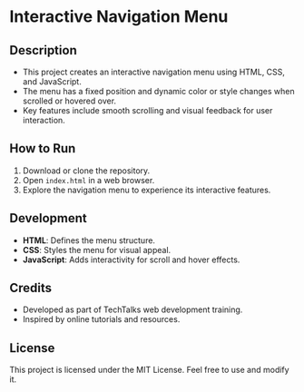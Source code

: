 # Interactive Navigation Menu

## Description
- This project creates an interactive navigation menu using HTML, CSS, and JavaScript.
- The menu has a fixed position and dynamic color or style changes when scrolled or hovered over.
- Key features include smooth scrolling and visual feedback for user interaction.

## How to Run
1. Download or clone the repository.
2. Open `index.html` in a web browser.
3. Explore the navigation menu to experience its interactive features.

## Development
- **HTML**: Defines the menu structure.
- **CSS**: Styles the menu for visual appeal.
- **JavaScript**: Adds interactivity for scroll and hover effects.

## Credits
- Developed as part of TechTalks web development training.
- Inspired by online tutorials and resources.

## License
This project is licensed under the MIT License. Feel free to use and modify it.
